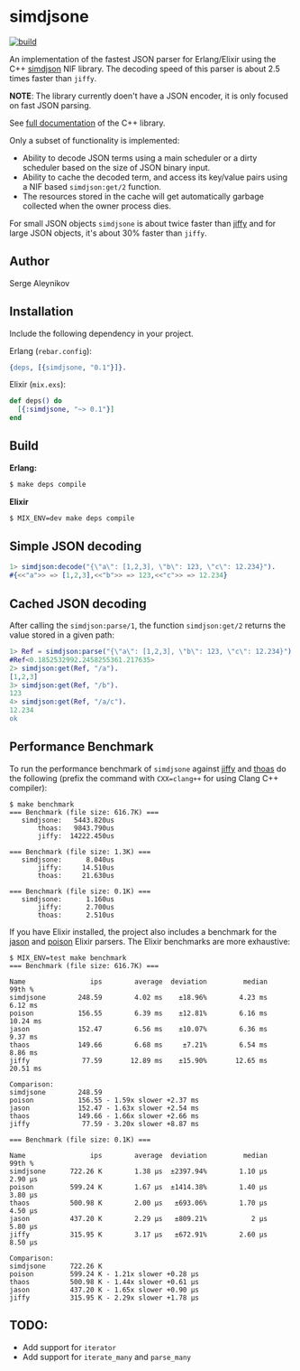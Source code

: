 # simdjsone

[![build](https://github.com/saleyn/simdjsone/actions/workflows/erlang.yml/badge.svg)](https://github.com/saleyn/simdjsone/actions/workflows/erlang.yml)

An implementation of the fastest JSON parser for Erlang/Elixir using the C++
[simdjson](https://github.com/simdjson/simdjson) NIF library. The decoding speed
of this parser is about 2.5 times faster than `jiffy`.

**NOTE**: The library currently doen't have a JSON encoder, it is only focused
on fast JSON parsing.

See [full documentation](https://simdjson.github.io/simdjson/index.html) of the C++ library.

Only a subset of functionality is implemented:

- Ability to decode JSON terms using a main scheduler or a dirty scheduler
  based on the size of JSON binary input.
- Ability to cache the decoded term, and access its key/value pairs using
  a NIF based `simdjson:get/2` function.
- The resources stored in the cache will get automatically garbage collected
  when the owner process dies.

For small JSON objects `simdjsone` is about twice faster than
[jiffy](https://github.com/davisp/jiffy) and for large JSON objects, it's about
30% faster than `jiffy`.

## Author

Serge Aleynikov

## Installation

Include the following dependency in your project.

Erlang (`rebar.config`):
```erlang
{deps, [{simdjsone, "0.1"}]}.
```

Elixir (`mix.exs`):
```elixir
def deps() do
  [{:simdjsone, "~> 0.1"}]
end
```

## Build

**Erlang:**
```bash
$ make deps compile
```

**Elixir**
```bash
$ MIX_ENV=dev make deps compile
```

## Simple JSON decoding

```erlang
1> simdjson:decode("{\"a\": [1,2,3], \"b\": 123, \"c\": 12.234}").
#{<<"a">> => [1,2,3],<<"b">> => 123,<<"c">> => 12.234}
```

## Cached JSON decoding

After calling the `simdjson:parse/1`, the function `simdjson:get/2`
returns the value stored in a given path:

```erlang
1> Ref = simdjson:parse("{\"a\": [1,2,3], \"b\": 123, \"c\": 12.234}").
#Ref<0.1852532992.2458255361.217635>
2> simdjson:get(Ref, "/a").
[1,2,3]
3> simdjson:get(Ref, "/b").
123
4> simdjson:get(Ref, "/a/c").
12.234
ok
```

## Performance Benchmark

To run the performance benchmark of `simdjsone` against
[jiffy](https://hex.pm/packages/jiffy) and [thoas](https://hex.pm/packages/thoas)
do the following (prefix the command with `CXX=clang++` for using Clang C++
compiler):
```
$ make benchmark
=== Benchmark (file size: 616.7K) ===
   simdjsone:   5443.820us
       thoas:   9843.790us
       jiffy:  14222.450us

=== Benchmark (file size: 1.3K) ===
   simdjsone:      8.040us
       jiffy:     14.510us
       thoas:     21.630us

=== Benchmark (file size: 0.1K) ===
   simdjsone:      1.160us
       jiffy:      2.700us
       thoas:      2.510us
```
If you have Elixir installed, the project also includes a benchmark for the
[jason](https://hex.pm/packages/jason) and
[poison](https://hex.pm/packages/poison) Elixir parsers.  The Elixir benchmarks
are more exhaustive:
```
$ MIX_ENV=test make benchmark
=== Benchmark (file size: 616.7K) ===

Name                ips        average  deviation         median         99th %
simdjsone        248.59        4.02 ms    ±18.96%        4.23 ms        6.12 ms
poison           156.55        6.39 ms    ±12.81%        6.16 ms       10.24 ms
jason            152.47        6.56 ms    ±10.07%        6.36 ms        9.37 ms
thaos            149.66        6.68 ms     ±7.21%        6.54 ms        8.86 ms
jiffy             77.59       12.89 ms    ±15.90%       12.65 ms       20.51 ms

Comparison:
simdjsone        248.59
poison           156.55 - 1.59x slower +2.37 ms
jason            152.47 - 1.63x slower +2.54 ms
thaos            149.66 - 1.66x slower +2.66 ms
jiffy             77.59 - 3.20x slower +8.87 ms

=== Benchmark (file size: 0.1K) ===

Name                ips        average  deviation         median         99th %
simdjsone      722.26 K        1.38 μs  ±2397.94%        1.10 μs        2.90 μs
poison         599.24 K        1.67 μs  ±1414.38%        1.40 μs        3.80 μs
thaos          500.98 K        2.00 μs   ±693.06%        1.70 μs        4.50 μs
jason          437.20 K        2.29 μs   ±809.21%           2 μs        5.80 μs
jiffy          315.95 K        3.17 μs   ±672.91%        2.60 μs        8.50 μs

Comparison:
simdjsone      722.26 K
poison         599.24 K - 1.21x slower +0.28 μs
thaos          500.98 K - 1.44x slower +0.61 μs
jason          437.20 K - 1.65x slower +0.90 μs
jiffy          315.95 K - 2.29x slower +1.78 μs
```

## TODO:

- Add support for `iterator`
- Add support for `iterate_many` and `parse_many`
